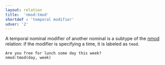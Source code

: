 ```yaml
---
layout: relation
title:  'nmod:tmod'
shortdef : 'temporal modifier'
udver: '2'
---
```


A temporal nominal modifier of another nominal is a subtype of the [nmod]() relation:
if the modifier is specifying a time, it is labeled as `tmod`.

~~~ sdparse
Are you free for lunch some day this week?
nmod:tmod(day, week)
~~~

<!-- Interlanguage links updated Čt lis 12 09:43:36 CET 2020 -->
